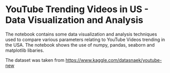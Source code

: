 # YouTube Trending Videos in US - Data Visualization and Analysis

The notebook contains some data visualization and analysis techniques used to compare various parameters relating to YouTube Videos trending in the USA. The notebook shows the use of numpy, pandas, seaborn and matplotlib libaries.

The dataset was taken from https://www.kaggle.com/datasnaek/youtube-new
